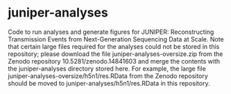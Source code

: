 # juniper-analyses
Code to run analyses and generate figures for JUNIPER: Reconstructing Transmission Events from Next-Generation Sequencing Data at Scale. Note that certain large files required for the analyses could not be stored in this repository; please download the file juniper-analyses-oversize.zip from the Zenodo repository 10.5281/zenodo.14841603 and merge the contents with the juniper-analyses directory stored here. For example, the large file juniper-analyses-oversize/h5n1/res.RData from the Zenodo repository should be moved to juniper-analyses/h5n1/res.RData in this repository.
